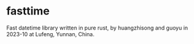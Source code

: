 # fasttime
Fast datetime library written in pure rust, by huangzhisong and guoyu in 2023-10 at Lufeng, Yunnan, China.

